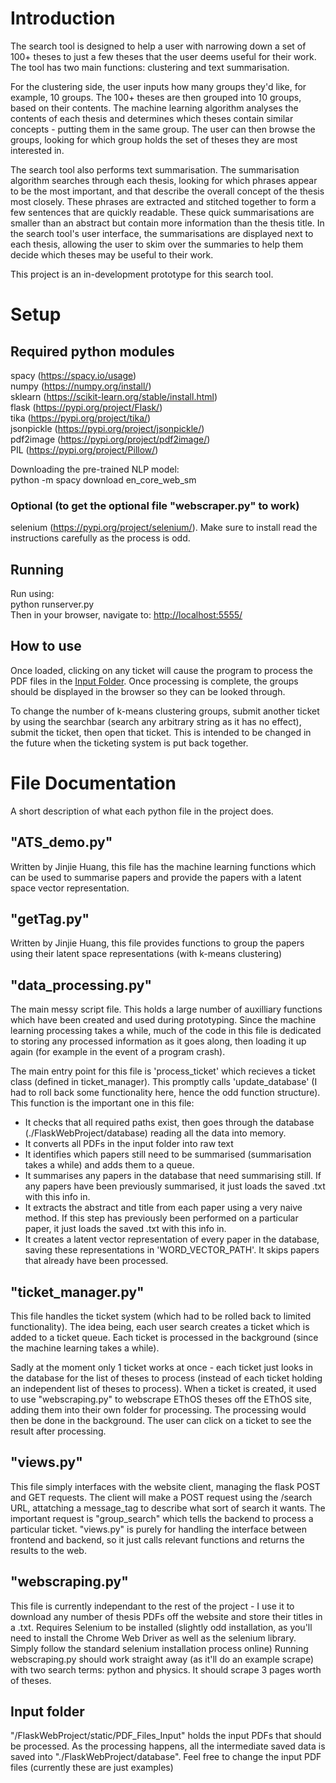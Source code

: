 # Introduction

The search tool is designed to help a user with narrowing down a set of 100+ theses to just a few theses that the user deems useful for their work.
The tool has two main functions: clustering and text summarisation.

For the clustering side, the user inputs how many groups they'd like, for example, 10 groups. The 100+ theses are then grouped into 10 groups, based on their contents. The machine learning algorithm analyses the contents of each thesis and determines which theses contain similar concepts - putting them in the same group.
The user can then browse the groups, looking for which group holds the set of theses they are most interested in.

The search tool also performs text summarisation. The summarisation algorithm searches through each thesis, looking for which phrases appear to be the most important, and that describe the overall concept of the thesis most closely. These phrases are extracted and stitched together to form a few sentences that are quickly readable.
These quick summarisations are smaller than an abstract but contain more information than the thesis title. In the search tool's user interface, the summarisations are displayed next to each thesis, allowing the user to skim over the summaries to help them decide which theses may be useful to their work.

This project is an in-development prototype for this search tool.

# Setup

## Required python modules

spacy (<https://spacy.io/usage>)  
numpy (<https://numpy.org/install/>)  
sklearn (<https://scikit-learn.org/stable/install.html>)  
flask (<https://pypi.org/project/Flask/>)  
tika (<https://pypi.org/project/tika/>)  
jsonpickle (<https://pypi.org/project/jsonpickle/>)  
pdf2image (<https://pypi.org/project/pdf2image/>)  
PIL (<https://pypi.org/project/Pillow/>)  

Downloading the pre-trained NLP model:  
python -m spacy download en_core_web_sm  

### Optional (to get the optional file "webscraper.py" to work)

selenium (<https://pypi.org/project/selenium/>). Make sure to install read the instructions carefully as the process is odd.

## Running

Run using:  
python runserver.py  
Then in your browser, navigate to: <http://localhost:5555/>

## How to use
Once loaded, clicking on any ticket will cause the program to process the PDF files in the [Input Folder](#Input-folder). Once processing is complete, the groups should be displayed in the browser so they can be looked through.

To change the number of k-means clustering groups, submit another ticket by using the searchbar (search any arbitrary string as it has no effect), submit the ticket, then open that ticket. This is intended to be changed in the future when the ticketing system is put back together.

# File Documentation

A short description of what each python file in the project does.

## "ATS_demo.py"

Written by Jinjie Huang, this file has the machine learning functions which can be used to summarise papers and provide the papers with a latent space vector representation.

## "getTag.py"

Written by Jinjie Huang, this file provides functions to group the papers using their latent space representations (with k-means clustering)

## "data_processing.py"

The main messy script file. This holds a large number of auxilliary functions which have been created and used during prototyping.
Since the machine learning processing takes a while, much of the code in this file is dedicated to storing any processed information as it goes along, then loading it up again (for example in
the event of a program crash).

The main entry point for this file is 'process_ticket' which recieves a ticket class (defined in ticket_manager). This promptly calls 'update_database' (I had to roll back some functionality
here, hence the odd function structure). This function is the important one in this file:

- It checks that all required paths exist, then goes through the database (./FlaskWebProject/database) reading all the data into memory.
- It converts all PDFs in the input folder into raw text
- It identifies which papers still need to be summarised (summarisation takes a while) and adds them to a queue.
- It summarises any papers in the database that need summarising still. If any papers have been previously summarised, it just loads the saved .txt with this info in.
- It extracts the abstract and title from each paper using a very naive method. If this step has previously been performed on a particular paper, it just loads the saved .txt with this info in.
- It creates a latent vector representation of every paper in the database, saving these representations in 'WORD_VECTOR_PATH'. It skips papers that already have been processed.

## "ticket_manager.py"

This file handles the ticket system (which had to be rolled back to limited functionality).
The idea being, each user search creates a ticket which is added to a ticket queue. Each ticket is processed in the background (since the machine learning takes a while).

Sadly at the moment only 1 ticket works at once - each ticket just looks in the database for the list of theses to process (instead of each ticket holding an independent list of theses to process).
When a ticket is created, it used to use "webscraping.py" to webscrape EThOS theses off the EThOS site, adding them into their own folder for processing. The processing would then be done in the background. The user can click on a ticket to see the result after processing.

## "views.py"

This file simply interfaces with the website client, managing the flask POST and GET requests.
The client will make a POST request using the /search URL, attatching a message_tag to describe what sort of search it wants.
The important request is "group_search" which tells the backend to process a particular ticket.
"views.py" is purely for handling the interface between frontend and backend, so it just calls relevant functions and returns the results to the web.

## "webscraping.py"

This file is currently independant to the rest of the project - I use it to download any number of thesis PDFs off the website and store their titles in a .txt.
Requires Selenium to be installed (slightly odd installation, as you'll need to install the Chrome Web Driver as well as the selenium library. Simply follow the standard selenium installation process online)
Running webscraping.py should work straight away (as it'll do an example scrape) with two search terms: python and physics. It should scrape 3 pages worth of theses.

## Input folder

"/FlaskWebProject/static/PDF_Files_Input" holds the input PDFs that should be processed. As the processing happens, all the intermediate saved data is saved into "./FlaskWebProject/database".
Feel free to change the input PDF files (currently these are just examples)
